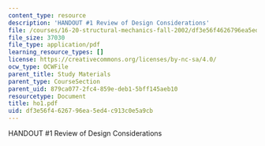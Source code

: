 ```yaml
---
content_type: resource
description: 'HANDOUT #1 Review of Design Considerations'
file: /courses/16-20-structural-mechanics-fall-2002/df3e56f4626796ea5ed4c913c0e5a9cb_ho1.pdf
file_size: 37030
file_type: application/pdf
learning_resource_types: []
license: https://creativecommons.org/licenses/by-nc-sa/4.0/
ocw_type: OCWFile
parent_title: Study Materials
parent_type: CourseSection
parent_uid: 879ca077-2fc4-859e-deb1-5bff145aeb10
resourcetype: Document
title: ho1.pdf
uid: df3e56f4-6267-96ea-5ed4-c913c0e5a9cb
---
```

HANDOUT #1 Review of Design Considerations